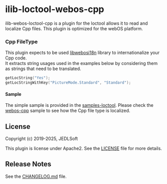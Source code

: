 # ilib-loctool-webos-cpp
ilib-webos-loctool-cpp is a plugin for the loctool allows it to read and localize Cpp files. This plugin is optimized for the webOS platform.

### Cpp FileType
This plugin expects to be used [libwebosi18n](https://github.com/webosose/libwebosi18n) library to internationalize your Cpp code.  
It extracts string usages used in the examples below by considering them as strings that need to be translated.
```cpp
getLocString("Yes");
getLocStringWithKey("PictureMode.Standard", "Standard");
```

#### Sample
The simple sample is provided in the [samples-loctool](https://github.com/iLib-js/ilib-mono-webos/tree/main/packages/samples-loctool).
Please check the [webos-cpp](https://github.com/iLib-js/ilib-mono-webos/tree/main/packages/samples-loctool/webos-cpp) sample to see how the Cpp file type is localized.

## License

Copyright (c) 2019-2025, JEDLSoft

This plugin is license under Apache2. See the [LICENSE](https://github.com/iLib-js/ilib-mono-webos/blob/main/packages/ilib-loctool-webos-cpp/LICENSE)
file for more details.

## Release Notes

See the [CHANGELOG.md](https://github.com/iLib-js/ilib-mono-webos/blob/main/packages/ilib-loctool-webos-cpp/CHANGELOG.md) file.